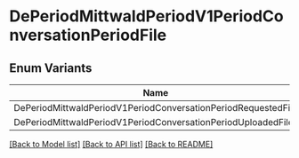 # DePeriodMittwaldPeriodV1PeriodConversationPeriodFile

## Enum Variants

| Name | Description |
|---- | -----|
| DePeriodMittwaldPeriodV1PeriodConversationPeriodRequestedFile |  |
| DePeriodMittwaldPeriodV1PeriodConversationPeriodUploadedFile |  |

[[Back to Model list]](../README.md#documentation-for-models) [[Back to API list]](../README.md#documentation-for-api-endpoints) [[Back to README]](../README.md)


